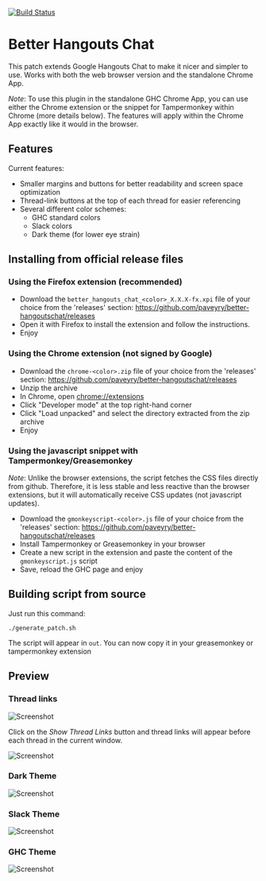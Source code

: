 [![Build Status](https://travis-ci.org/paveyry/better-hangoutschat.svg?branch=master)](https://github.com/paveyry/better-hangoutschat/releases/latest)

Better Hangouts Chat
====================================

This patch extends Google Hangouts Chat to make it nicer and simpler to use.
Works with both the web browser version and the standalone Chrome App.

*Note*: To use this plugin in the standalone GHC Chrome App, you can use either the Chrome 
extension or the snippet for Tampermonkey within Chrome (more details below). The features will apply within
the Chrome App exactly like it would in the browser.

Features
---------

Current features: 

- Smaller margins and buttons for better readability and screen space optimization
- Thread-link buttons at the top of each thread for easier referencing
- Several different color schemes:
    - GHC standard colors
    - Slack colors
    - Dark theme (for lower eye strain)


Installing from official release files
---------------------------------------

### Using the Firefox extension (recommended)

- Download the `better_hangouts_chat_<color>_X.X.X-fx.xpi` file of your choice from the 'releases' section: <https://github.com/paveyry/better-hangoutschat/releases>
- Open it with Firefox to install the extension and follow the instructions.
- Enjoy

### Using the Chrome extension (not signed by Google)

- Download the `chrome-<color>.zip` file of your choice from the 'releases' section: <https://github.com/paveyry/better-hangoutschat/releases>
- Unzip the archive
- In Chrome, open <chrome://extensions>
- Click "Developer mode" at the top right-hand corner
- Click "Load unpacked" and select the directory extracted from the zip archive
- Enjoy

### Using the javascript snippet with Tampermonkey/Greasemonkey

*Note*: Unlike the browser extensions, the script fetches the CSS files directly from github. Therefore, it is less stable and less reactive than the
browser extensions, but it will automatically receive CSS updates (not javascript updates).

- Download the `gmonkeyscript-<color>.js` file of your choice from the 'releases' section: <https://github.com/paveyry/better-hangoutschat/releases>
- Install Tampermonkey or Greasemonkey in your browser
- Create a new script in the extension and paste the content of the `gmonkeyscript.js` script
- Save, reload the GHC page and enjoy


Building script from source
----------------------------

Just run this command:

    ./generate_patch.sh

The script will appear in `out`. You can now copy it in your greasemonkey or tampermonkey
extension

Preview
--------

### Thread links
![Screenshot](https://user-images.githubusercontent.com/3884900/88812353-88091500-d1af-11ea-8d3d-579cab4aa143.png)

Click on the *Show Thread Links* button and thread links will appear before each thread in the current window.

![Screenshot](https://user-images.githubusercontent.com/3884900/112030582-5247e080-8b32-11eb-8280-3fe396da923e.png)

### Dark Theme
![Screenshot](https://user-images.githubusercontent.com/3884900/63685721-01f28a80-c7f8-11e9-8522-75446596d574.png)

### Slack Theme
![Screenshot](https://user-images.githubusercontent.com/3884900/63689984-6c5cf800-c803-11e9-864e-ec578353b946.png)

### GHC Theme
![Screenshot](https://user-images.githubusercontent.com/3884900/63689983-6c5cf800-c803-11e9-8857-53326ec1d22b.png)

